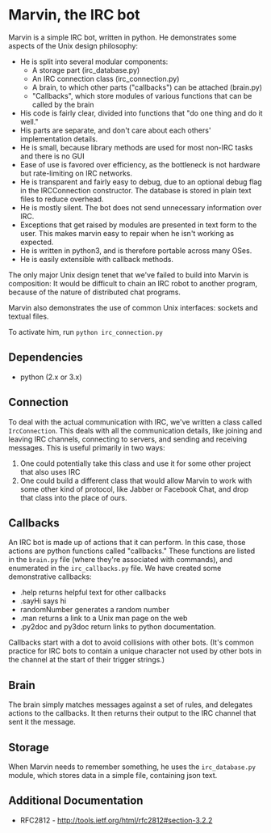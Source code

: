 # Marvin, the IRC bot #

Marvin is a simple IRC bot, written in python. He demonstrates some aspects of
the Unix design philosophy:
* He is split into several modular components:
  * A storage part (irc_database.py) 
  * An IRC connection class (irc_connection.py)
  * A brain, to which other parts ("callbacks") can be attached (brain.py)
  * "Callbacks", which store modules of various functions that can be called by the brain 
* His code is fairly clear, divided into functions that "do one thing and do it
    well." 
* His parts are separate, and don't care about each others' implementation
    details.
* He is small, because library methods are used for most non-IRC tasks and there is no GUI
* Ease of use is favored over efficiency, as the bottleneck is not hardware but rate-limiting on IRC networks.
* He is transparent and fairly easy to debug, due to an optional debug flag in the IRCConnection constructor. The database is stored in plain text files to reduce overhead.
* He is mostly silent. The bot does not send unnecessary information over IRC.
* Exceptions that get raised by modules are presented in text form to the user.
    This makes marvin easy to repair when he isn't working as expected.
* He is written in python3, and is therefore portable across many OSes.
* He is easily extensible with callback methods.

The only major Unix design tenet that we've failed to build into Marvin is
composition: It would be difficult to chain an IRC robot to another program,
because of the nature of distributed chat programs.

Marvin also demonstrates the use of common Unix interfaces: sockets and
textual files.

To activate him, run `python irc_connection.py`

## Dependencies ##
* python (2.x or 3.x)

## Connection ##

To deal with the actual communication with IRC, we've written a class called
`IrcConnection`. This deals with all the communication details, like joining
and leaving IRC channels, connecting to servers, and sending and receiving
messages. This is useful primarily in two ways: 

1. One could potentially take this class and use it for some other project that
  also uses IRC
2. One could build a different class that would allow Marvin to work with some
  other kind of protocol, like Jabber or Facebook Chat, and drop that class
  into the place of ours.


## Callbacks ##

An IRC bot is made up of actions that it can perform. In this case, those
actions are python functions called "callbacks." These functions are listed
in the `brain.py` file (where they're associated with commands), and enumerated
in the `irc_callbacks.py` file. We have created some demonstrative callbacks:

* .help returns helpful text for other callbacks
* .sayHi says hi
* randomNumber generates a random number
* .man returns a link to a Unix man page on the web
* .py2doc and py3doc return links to python documentation.

Callbacks start with a dot to avoid collisions with other bots. (It's common practice for IRC bots to contain a unique character not used by other bots in the channel at the start of their trigger strings.)

## Brain ##

The brain simply matches messages against a set of rules, and delegates
actions to the callbacks. It then returns their output to the IRC channel 
that sent it the message.

## Storage ##

When Marvin needs to remember something, he uses the `irc_database.py` module,
which stores data in a simple file, containing json text.

## Additional Documentation ##
* RFC2812 - http://tools.ietf.org/html/rfc2812#section-3.2.2

